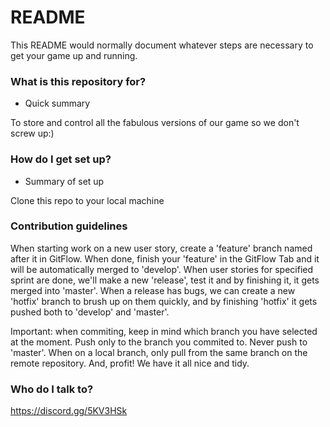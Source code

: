 # README #

This README would normally document whatever steps are necessary to get your game up and running.

### What is this repository for? ###

* Quick summary

To store and control all the fabulous versions of our game so we don't screw up:)

### How do I get set up? ###

* Summary of set up

Clone this repo to your local machine

### Contribution guidelines ###

When starting work on a new user story, create a 'feature' branch named after it in GitFlow. When done, finish your 'feature' in the GitFlow Tab and it will be automatically merged to 'develop'.
When user stories for specified sprint are done, we'll make a new 'release', test it and by finishing it, it gets merged into 'master'.
When a release has bugs, we can create a new 'hotfix' branch to brush up on them quickly, and by finishing 'hotfix' it gets pushed both to 'develop' and 'master'.

Important: when commiting, keep in mind which branch you have selected at the moment. Push only to the branch you commited to. Never push to 'master'. When on a local branch, only pull from the same branch on the remote repository. And, profit! We have it all nice and tidy.

### Who do I talk to? ###

https://discord.gg/5KV3HSk